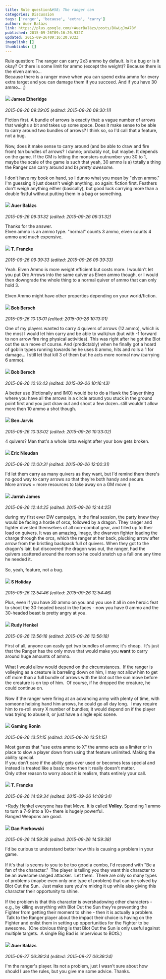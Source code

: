 ```yaml
---
title: Rule question&#58; The ranger can
categories: Discussion
tags: ['ranger', 'because', 'extra', 'carry']
author: Auer Balázs
link: https://plus.google.com/+AuerBalázs/posts/BXwLgJmA78f
published: 2015-09-26T09:16:20.932Z
updated: 2015-09-26T09:16:20.932Z
imagelink: []
thumblinks: []
---
```


Rule question: The ranger can carry 2x3 ammo by default. Is it a bug or is it okay? Or there is some limit for ammo (except the weight)? Because there is the elven ammo...<br />Because there is a ranger move when you can spend extra ammo for every extra target and you can damage them if you succeed. And if you have 30 ammo... ;)
<div id='comment z12idzsozyqjijz1y235gfcgfrn2hfcme'>
  <h4><img src='{{site.baseurl}}//images/avatars/117175341165637840811_photo.jpg'> James Etheridge</h4>
      <p><cite>2015-09-26 09:29:05 (edited: 2015-09-26 09:30:11)</cite></p>
        <p>Fiction first. A bundle of arrows is exactly that: a vague number of arrows that weighs a bit and takes up some space. Does it make sense to be able to carry around two bundles of arrows? I think so, so I&#39;d call that a feature, not a bug.<br /><br />Now, does it make sense to carry around (and be able to draw and fire from) <i>ten</i> bundles of arrows? I dunno; probably not, but maybe. It depends on the game. If the GM is letting the monsters outnumber you 30 to 1, maybe the scale of the game is such that yeah, 30 ammo is a) totally a thing the Ranger can carry around and b) <i>pretty awesome.</i><br /><br />I don&#39;t have my book on hand, so I dunno what you mean by &quot;elven ammo.&quot; I&#39;m guessing it just doesn&#39;t weigh anything, so again: fiction first. Feathers don&#39;t weigh anything either (basically), but good luck carrying more than a double fistful without putting them in a bag or something.</p>
</div>
        

<div id='comment z12idzsozyqjijz1y235gfcgfrn2hfcme'>
  <h4><img src='{{site.baseurl}}//images/avatars/113050866609914501348_photo.jpg'> Auer Balázs</h4>
      <p><cite>2015-09-26 09:31:32 (edited: 2015-09-26 09:31:32)</cite></p>
        <p>Thanks for the answer.<br />Elven ammo is an ammo type. &quot;normal&quot; counts 3 ammo, elven counts 4 ammo and much expensive.</p>
</div>
        

<div id='comment z12idzsozyqjijz1y235gfcgfrn2hfcme'>
  <h4><img src='{{site.baseurl}}//images/avatars/110330901807759406775_photo.jpg'> T. Franzke</h4>
      <p><cite>2015-09-26 09:39:33 (edited: 2015-09-26 09:39:33)</cite></p>
        <p>Yeah. Elven Ammo is more weight efficient but costs more. I wouldn&#39;t let you put Orc Arrows into the same quiver as Elven ammo though, or I would then downgrade the whole thing to a normal quiver of ammo that can only hold 3. <br /><br />Elven Ammo might have other properties depending on your world/fiction.</p>
</div>
        

<div id='comment z12idzsozyqjijz1y235gfcgfrn2hfcme'>
  <h4><img src='{{site.baseurl}}//images/avatars/104114416005078040484_photo.jpg'> Bob Bersch</h4>
      <p><cite>2015-09-26 10:13:01 (edited: 2015-09-26 10:13:01)</cite></p>
        <p>One of my players wanted to carry 4 quivers of arrows (12 ammo), which is the most I would let him carry and be able to walk/run (but with -1 forward to non arrow fire ring physical activities). This was right after he got the Blot out the sun move of course. And (predictably) when he finally got a hoard of goblin types running towards he he uses 8 ammo, hits and rolls a 1 for damage... I still let that kill 3 of them but he acts more normal now (carrying 6 ammo).</p>
</div>
        

<div id='comment z12idzsozyqjijz1y235gfcgfrn2hfcme'>
  <h4><img src='{{site.baseurl}}//images/avatars/104114416005078040484_photo.jpg'> Bob Bersch</h4>
      <p><cite>2015-09-26 10:16:43 (edited: 2015-09-26 10:16:43)</cite></p>
        <p>A better use (fictionally and IMO) would be to do a Hawk the Slayer thing where you have all the arrows in a circle around you stuck in the ground point first and you just draw out and shoot a few dozen..still wouldn&#39;t allow more then 10 ammo a shot though.</p>
</div>
        

<div id='comment z12idzsozyqjijz1y235gfcgfrn2hfcme'>
  <h4><img src='{{site.baseurl}}//images/avatars/105095951838305103055_photo.jpg'> Ben Jarvis</h4>
      <p><cite>2015-09-26 10:33:02 (edited: 2015-09-26 10:33:02)</cite></p>
        <p>4 quivers?  Man that&#39;s a whole lotta weight  after your bow gets broken.</p>
</div>
        

<div id='comment z12idzsozyqjijz1y235gfcgfrn2hfcme'>
  <h4><img src='{{site.baseurl}}//images/avatars/112928858730524882505_photo.jpg'> Eric Nieudan</h4>
      <p><cite>2015-09-26 12:00:31 (edited: 2015-09-26 12:00:31)</cite></p>
        <p>I&#39;d let them carry as many quivers as they want, but I&#39;d remind them there&#39;s no good way to carry arrows so that they&#39;re both handy and secure.<br />More arrows = more resources to take away on a GM move :)</p>
</div>
        

<div id='comment z12idzsozyqjijz1y235gfcgfrn2hfcme'>
  <h4><img src='{{site.baseurl}}//images/avatars/108001625414701725812_photo.jpg'> Jarrah James</h4>
      <p><cite>2015-09-26 12:44:25 (edited: 2015-09-26 12:44:25)</cite></p>
        <p>during my first ever DW campaign, in the final session, the party knew they would be facing a horde of orcs, followed by a dragon. They ranger and fighter divested themselves of all non-combat gear, and filled up to their load on quivers. It was an amazing, image, the dwarven fighter leading the charge through the orcs, which the ranger at her back, plucking arrow after arrow from the bristling backpack full of quivers. When they got to the dragon&#39;s lair, but discovered the dragon was out, the ranger, had the quivers scattered around the room so he could snatch up a full one any time he needed it. <br /><br />So, yeah, feature, not a bug. </p>
</div>
        

<div id='comment z12idzsozyqjijz1y235gfcgfrn2hfcme'>
  <h4><img src='{{site.baseurl}}//images/avatars/109712674026118738548_photo.jpg'> S Holiday</h4>
      <p><cite>2015-09-26 12:54:46 (edited: 2015-09-26 12:54:46)</cite></p>
        <p>Plus, even if you have 30 ammo on you and you use it all in one heroic feat to shoot the 30-headed beast in the faces - now you have 0 ammo and the 30-headed beast is pretty angry at you.</p>
</div>
        

<div id='comment z12idzsozyqjijz1y235gfcgfrn2hfcme'>
  <h4><img src='{{site.baseurl}}//images/avatars/113109478365341925413_photo.jpg'> Rudy Henkel</h4>
      <p><cite>2015-09-26 12:56:18 (edited: 2015-09-26 12:56:18)</cite></p>
        <p>First of all, anyone can easily get two bundles of ammo; it&#39;s cheap.  It&#39;s just that the Ranger has the only move that would make you <b>want</b> to carry around huge amounts of ammo.<br /><br />What I would allow would depend on the circumstances.  If the ranger is volleying as a creature is barreling down on him, I may not allow him to get off more than a full bundle of arrows with the blot out the sun move before the creature is on top of him.  Of course, if he dropped the creature, he could continue on.<br /><br />Now if the ranger were firing at an advancing army with plenty of time, with someone helping hand him arrows, he could go all day long.  I may require him to re-roll every X number of bundles; it would depend on if the player was trying to abuse it, or just have a single epic scene.</p>
</div>
        

<div id='comment z12idzsozyqjijz1y235gfcgfrn2hfcme'>
  <h4><img src='{{site.baseurl}}//images/avatars/107602075115611429359_photo.jpg'> Gaming Ronin</h4>
      <p><cite>2015-09-26 13:51:15 (edited: 2015-09-26 13:51:15)</cite></p>
        <p>Most games that &quot;use extra ammo to X&quot; the ammo acts as a limiter or in place to slow a player down from using that feature unlimited. Making the ability special. <br />If you don&#39;t care if the ability gets over used or becomes less special and instead is treated like a basic move then it really doesn&#39;t matter.<br />Only other reason to worry about it is realism, thats entirely your call.</p>
</div>
        

<div id='comment z12idzsozyqjijz1y235gfcgfrn2hfcme'>
  <h4><img src='{{site.baseurl}}//images/avatars/110330901807759406775_photo.jpg'> T. Franzke</h4>
      <p><cite>2015-09-26 14:09:34 (edited: 2015-09-26 14:09:34)</cite></p>
        <p><span class="proflinkWrapper"><span class="proflinkPrefix">+</span><a class="proflink" href="https://plus.google.com/113109478365341925413" oid="113109478365341925413">Rudy Henkel</a></span> everyone has that Move. It is called <b>Volley</b>. Spending 1 ammo to turn a 7-9 into a 10+ there is hugely powerful. <br />Ranged Weapons are good.</p>
</div>
        

<div id='comment z12idzsozyqjijz1y235gfcgfrn2hfcme'>
  <h4><img src='{{site.baseurl}}//images/avatars/108295077716107294257_photo.jpg'> Dan Pierkowski</h4>
      <p><cite>2015-09-26 14:59:38 (edited: 2015-09-26 14:59:38)</cite></p>
        <p>I&#39;d be curious to understand better how this is causing a problem in your game.<br /><br />If it&#39;s that is seems to you to be too good a combo, I&#39;d respond with &quot;Be a fan of the character.&quot;  The player is telling you they want this character to be an awesome ranged attacker.  Let them.  There are only so many types of problems (maybe even only one type of problem) that can be solved by Blot Out the Sun.  Just make sure you&#39;re mixing it up while also giving this character their opportunity to shine.<br /><br />If the problem is that this character is overshadowing other characters - e.g., by killing everything with Blot Out the Sun they&#39;re preventing the Fighter from getting their moment to shine - then it is actually a problem.  Talk to the Ranger player about the impact their choice is having on the Fighter and enlist them in setting up opportunities for the Fighter to be awesome.  (One obvious thing is that Blot Out the Sun is only useful against multiple targets.  A single Big Bad is impervious to BOtS.)</p>
</div>
        

<div id='comment z12idzsozyqjijz1y235gfcgfrn2hfcme'>
  <h4><img src='{{site.baseurl}}//images/avatars/113050866609914501348_photo.jpg'> Auer Balázs</h4>
      <p><cite>2015-09-27 06:39:24 (edited: 2015-09-27 06:39:24)</cite></p>
        <p>I&#39;m the ranger&#39;s player. Its not a problem, just I wasn&#39;t sure about how should I use the rules, but you give me some advice. Thanks.</p>
</div>
        